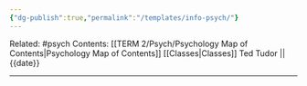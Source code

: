 ```yaml
---
{"dg-publish":true,"permalink":"/templates/info-psych/"}
---
```


Related: #psych
Contents: [[TERM 2/Psych/Psychology Map of Contents\|Psychology Map of Contents]]
[[Classes\|Classes]]
Ted Tudor || {{date}}
***
